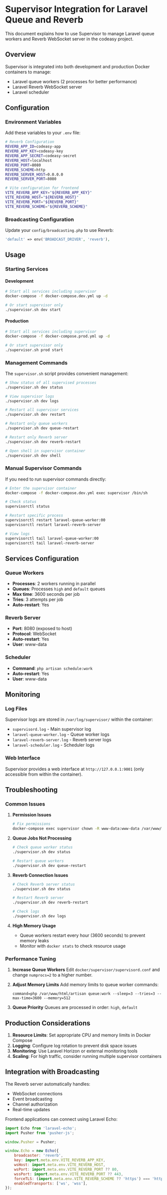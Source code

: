 # Supervisor Integration for Laravel Queue and Reverb

This document explains how to use Supervisor to manage Laravel queue workers and Reverb WebSocket server in the codeasy project.

## Overview

Supervisor is integrated into both development and production Docker containers to manage:
- Laravel queue workers (2 processes for better performance)
- Laravel Reverb WebSocket server
- Laravel scheduler

## Configuration

### Environment Variables

Add these variables to your `.env` file:

```bash
# Reverb Configuration
REVERB_APP_ID=codeasy-app
REVERB_APP_KEY=codeasy-key
REVERB_APP_SECRET=codeasy-secret
REVERB_HOST=localhost
REVERB_PORT=8080
REVERB_SCHEME=http
REVERB_SERVER_HOST=0.0.0.0
REVERB_SERVER_PORT=8080

# Vite configuration for frontend
VITE_REVERB_APP_KEY="${REVERB_APP_KEY}"
VITE_REVERB_HOST="${REVERB_HOST}"
VITE_REVERB_PORT="${REVERB_PORT}"
VITE_REVERB_SCHEME="${REVERB_SCHEME}"
```

### Broadcasting Configuration

Update your `config/broadcasting.php` to use Reverb:

```php
'default' => env('BROADCAST_DRIVER', 'reverb'),
```

## Usage

### Starting Services

#### Development
```bash
# Start all services including supervisor
docker-compose -f docker-compose.dev.yml up -d

# Or start supervisor only
./supervisor.sh dev start
```

#### Production
```bash
# Start all services including supervisor
docker-compose -f docker-compose.prod.yml up -d

# Or start supervisor only
./supervisor.sh prod start
```

### Management Commands

The `supervisor.sh` script provides convenient management:

```bash
# Show status of all supervised processes
./supervisor.sh dev status

# View supervisor logs
./supervisor.sh dev logs

# Restart all supervisor services
./supervisor.sh dev restart

# Restart only queue workers
./supervisor.sh dev queue-restart

# Restart only Reverb server
./supervisor.sh dev reverb-restart

# Open shell in supervisor container
./supervisor.sh dev shell
```

### Manual Supervisor Commands

If you need to run supervisor commands directly:

```bash
# Enter the supervisor container
docker-compose -f docker-compose.dev.yml exec supervisor /bin/sh

# Check status
supervisorctl status

# Restart specific process
supervisorctl restart laravel-queue-worker:00
supervisorctl restart laravel-reverb-server

# View logs
supervisorctl tail laravel-queue-worker:00
supervisorctl tail laravel-reverb-server
```

## Services Configuration

### Queue Workers
- **Processes**: 2 workers running in parallel
- **Queues**: Processes `high` and `default` queues
- **Max time**: 3600 seconds per job
- **Tries**: 3 attempts per job
- **Auto-restart**: Yes

### Reverb Server
- **Port**: 8080 (exposed to host)
- **Protocol**: WebSocket
- **Auto-restart**: Yes
- **User**: www-data

### Scheduler
- **Command**: `php artisan schedule:work`
- **Auto-restart**: Yes
- **User**: www-data

## Monitoring

### Log Files
Supervisor logs are stored in `/var/log/supervisor/` within the container:
- `supervisord.log` - Main supervisor log
- `laravel-queue-worker.log` - Queue worker logs
- `laravel-reverb-server.log` - Reverb server logs
- `laravel-scheduler.log` - Scheduler logs

### Web Interface
Supervisor provides a web interface at `http://127.0.0.1:9001` (only accessible from within the container).

## Troubleshooting

### Common Issues

1. **Permission Issues**
   ```bash
   # Fix permissions
   docker-compose exec supervisor chown -R www-data:www-data /var/www/html
   ```

2. **Queue Jobs Not Processing**
   ```bash
   # Check queue worker status
   ./supervisor.sh dev status
   
   # Restart queue workers
   ./supervisor.sh dev queue-restart
   ```

3. **Reverb Connection Issues**
   ```bash
   # Check Reverb server status
   ./supervisor.sh dev status
   
   # Restart Reverb server
   ./supervisor.sh dev reverb-restart
   
   # Check logs
   ./supervisor.sh dev logs
   ```

4. **High Memory Usage**
   - Queue workers restart every hour (3600 seconds) to prevent memory leaks
   - Monitor with `docker stats` to check resource usage

### Performance Tuning

1. **Increase Queue Workers**
   Edit `docker/supervisor/supervisord.conf` and change `numprocs=2` to a higher number.

2. **Adjust Memory Limits**
   Add memory limits to queue worker commands:
   ```
   command=php /var/www/html/artisan queue:work --sleep=3 --tries=3 --max-time=3600 --memory=512
   ```

3. **Queue Priority**
   Queues are processed in order: `high`, `default`

## Production Considerations

1. **Resource Limits**: Set appropriate CPU and memory limits in Docker Compose
2. **Logging**: Configure log rotation to prevent disk space issues
3. **Monitoring**: Use Laravel Horizon or external monitoring tools
4. **Scaling**: For high traffic, consider running multiple supervisor containers

## Integration with Broadcasting

The Reverb server automatically handles:
- WebSocket connections
- Event broadcasting
- Channel authorization
- Real-time updates

Frontend applications can connect using Laravel Echo:

```javascript
import Echo from 'laravel-echo';
import Pusher from 'pusher-js';

window.Pusher = Pusher;

window.Echo = new Echo({
    broadcaster: 'reverb',
    key: import.meta.env.VITE_REVERB_APP_KEY,
    wsHost: import.meta.env.VITE_REVERB_HOST,
    wsPort: import.meta.env.VITE_REVERB_PORT ?? 80,
    wssPort: import.meta.env.VITE_REVERB_PORT ?? 443,
    forceTLS: (import.meta.env.VITE_REVERB_SCHEME ?? 'https') === 'https',
    enabledTransports: ['ws', 'wss'],
});
```
